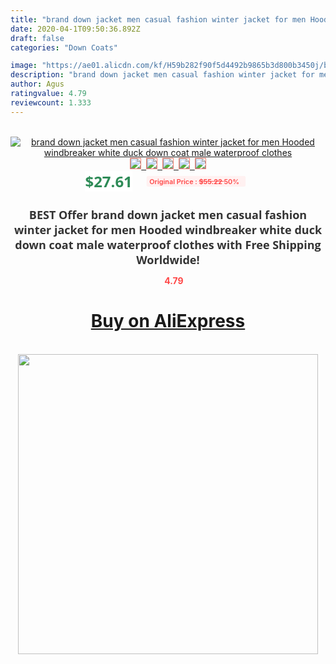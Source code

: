```yaml
---
title: "brand down jacket men casual fashion winter jacket for men Hooded windbreaker white duck down coat male waterproof clothes"
date: 2020-04-1T09:50:36.892Z
draft: false
categories: "Down Coats"

image: "https://ae01.alicdn.com/kf/H59b282f90f5d4492b9865b3d800b3450j/brand-down-jacket-men-casual-fashion-winter-jacket-for-men-Hooded-windbreaker-white-duck-down-coat.jpg"
description: "brand down jacket men casual fashion winter jacket for men Hooded windbreaker white duck down coat male waterproof clothes"
author: Agus
ratingvalue: 4.79
reviewcount: 1.333
---
```

<br>
<div style="text-align: center;">
<a href="https://s.click.aliexpress.com/e/_AtLEeh" target="_blank" rel="nofollow noopener noreferrer"><img alt="brand down jacket men casual fashion winter jacket for men Hooded windbreaker white duck down coat male waterproof clothes" class="magnifier-image" src="https://ae01.alicdn.com/kf/H59b282f90f5d4492b9865b3d800b3450j/brand-down-jacket-men-casual-fashion-winter-jacket-for-men-Hooded-windbreaker-white-duck-down-coat.jpg_640x640.jpg">
<br>
<img style="border:1px solid salmon" src="https://ae01.alicdn.com/kf/H59b282f90f5d4492b9865b3d800b3450j/brand-down-jacket-men-casual-fashion-winter-jacket-for-men-Hooded-windbreaker-white-duck-down-coat.jpg_120x120.jpg">&nbsp;&nbsp;<img style="border:1px solid salmon" src="https://ae01.alicdn.com/kf/H3a30e22aa4f54228980821011a89a4eeo/brand-down-jacket-men-casual-fashion-winter-jacket-for-men-Hooded-windbreaker-white-duck-down-coat.jpg_120x120.jpg">&nbsp;&nbsp;<img style="border:1px solid salmon" src="https://ae01.alicdn.com/kf/H0df75fa3bd41403e8bae197f09b75375j/brand-down-jacket-men-casual-fashion-winter-jacket-for-men-Hooded-windbreaker-white-duck-down-coat.jpg_120x120.jpg">&nbsp;&nbsp;<img style="border:1px solid salmon" src="https://ae01.alicdn.com/kf/H879fb0f5c21e489ba5fbf0fc2e2f9f1ey/brand-down-jacket-men-casual-fashion-winter-jacket-for-men-Hooded-windbreaker-white-duck-down-coat.jpg_120x120.jpg">&nbsp;&nbsp;<img style="border:1px solid salmon" src="https://ae01.alicdn.com/kf/H48499f0edadf4806bcc07a058ba80ab7W/brand-down-jacket-men-casual-fashion-winter-jacket-for-men-Hooded-windbreaker-white-duck-down-coat.jpg_120x120.jpg"></a></div><br0>
<div style="text-align: center;"><span style="background-color: white; border: 0px; box-sizing: border-box; color: seagreen; display: inline-block; font-family: &quot;open sans&quot; , &quot;arial&quot; , &quot;helvetica&quot; , sans-serif , &quot;heiti&quot;; font-size: 24px; font-stretch: inherit; font-weight: 700; line-height: inherit; margin: 0px 10px 0px 0px; padding: 0px; vertical-align: middle;">$27.61 </span>
<span style="background: rgb(255 , 241 , 241); border-radius: 3px; border: 0px; box-sizing: border-box; color: #ff4747; display: inline-block; font-family: inherit; font-size: 12px; font-stretch: inherit; font-style: inherit; font-variant: inherit; font-weight: 600; line-height: inherit; margin: 0px; padding: 2px 5px; transform: scale(0.9); vertical-align: middle;">Original Price : <b style="text-decoration: line-through;">$55.22 </b> 50%&nbsp;&nbsp;</span></div>
<h1 style="color: #333333; display: inline-block; font-family: &quot;open sans&quot; , &quot;arial&quot; , &quot;helvetica&quot; , sans-serif , &quot;heiti&quot;; font-size: 18px; font-stretch: inherit; font-weight: 700; text-align: center;">BEST Offer brand down jacket men casual fashion winter jacket for men Hooded windbreaker white duck down coat male waterproof clothes with Free Shipping Worldwide!</h1>
<div style="color: #ff4747; text-align: center;">
<img src="https://4.bp.blogspot.com/-M0ZcTcb-5uY/XleCXlxnR4I/AAAAAAAAAEc/OrjgMkXV1oMQFaCRZj5HQwOCBcu3w1FegCPcBGAYYCw/s1600/star.png" style="height: 15px;">&nbsp;<b>4.79</b></div>
<div class="button_cont" align="center"><a class="buynow_a" href="https://s.click.aliexpress.com/e/_AtLEeh" target="_blank" rel="nofollow noopener noreferrer"><H1>Buy on AliExpress</H1></a></div><br>
<div class="separator" style="clear: both; text-align: center;">
<img src="https://lh3.googleusercontent.com/-pTy5HemUv9M/XlePHvY0dAI/AAAAAAAAAE4/0nX5iRUoIWY8eMW9Dpxeirr157OZliDIgCLcBGAsYHQ/s1600/badge.gif" width="480">
</div>
